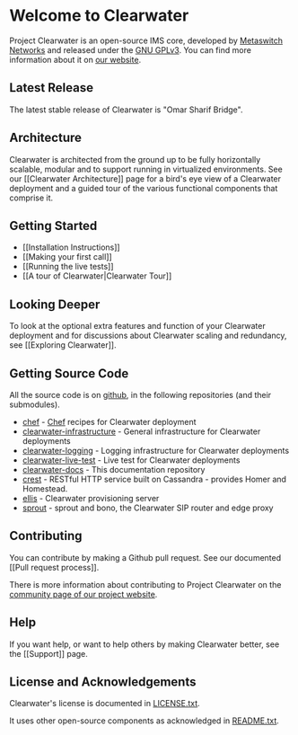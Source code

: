 # Welcome to Clearwater

Project Clearwater is an open-source IMS core, developed by [Metaswitch Networks](http://www.metaswitch.com) and released under the [GNU GPLv3](http://www.projectclearwater.org/download/license/). You can find more information about it on [our website](http://www.projectclearwater.org/).

## Latest Release

The latest stable release of Clearwater is "Omar Sharif Bridge".

## Architecture

Clearwater is architected from the ground up to be fully horizontally
scalable, modular and to support running in virtualized environments.
See our [[Clearwater Architecture]] page for a
bird's eye view of a Clearwater deployment and a guided tour of the
various functional components that comprise it.

## Getting Started

* [[Installation Instructions]]
* [[Making your first call]]
* [[Running the live tests]]
* [[A tour of Clearwater|Clearwater Tour]]

## Looking Deeper

To look at the optional extra features and function of your Clearwater deployment and for discussions about Clearwater scaling and redundancy, see [[Exploring Clearwater]].

## Getting Source Code

All the source code is on [github](https://github.com/Metaswitch), in the following repositories (and their submodules).

*   [chef](https://github.com/Metaswitch/chef) - [Chef](http://www.opscode.com/chef/) recipes for Clearwater deployment
*   [clearwater-infrastructure](https://github.com/Metaswitch/clearwater-infrastructure) - General infrastructure for Clearwater deployments
*   [clearwater-logging](https://github.com/Metaswitch/clearwater-logging) - Logging infrastructure for Clearwater deployments
*   [clearwater-live-test](https://github.com/Metaswitch/clearwater-live-test) - Live test for Clearwater deployments
*   [clearwater-docs](https://github.com/Metaswitch/clearwater-docs) - This documentation repository
*   [crest](https://github.com/Metaswitch/crest) - RESTful HTTP service built on Cassandra - provides Homer and Homestead.
*   [ellis](https://github.com/Metaswitch/ellis) - Clearwater provisioning server
*   [sprout](https://github.com/Metaswitch/sprout) - sprout and bono, the Clearwater SIP router and edge proxy

## Contributing

You can contribute by making a Github pull request. See our documented [[Pull request process]].

There is more information about contributing to Project Clearwater on the [community page of our project website](http://www.projectclearwater.org/community/).

## Help

If you want help, or want to help others by making Clearwater better, see the
[[Support]] page.


## License and Acknowledgements

Clearwater's license is documented in [LICENSE.txt](https://github.com/Metaswitch/clearwater-docs/blob/master/LICENSE.txt).

It uses other open-source components as acknowledged in [README.txt](https://github.com/Metaswitch/clearwater-docs/blob/master/README.txt).
